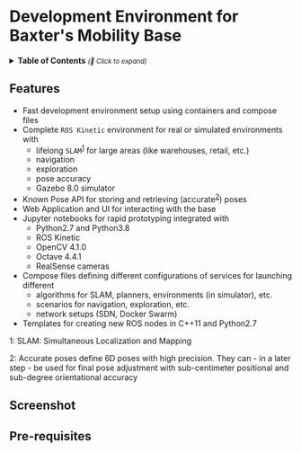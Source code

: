 # Development Environment for Baxter's Mobility Base

<details>
  <summary>
    <strong>Table of Contents</strong>
    <small><i>(🔎 Click to expand)</i></small>
  </summary>

* [Features](#features)
* [Screenshot](#screenshot)
* [Pre-requisites](#pre-requisites)

</details>

## Features

- Fast development environment setup using containers and compose files
- Complete `ROS Kinetic` environment for real or simulated environments with
  - lifelong `SLAM`<sup>[1](#1)</sup> for large areas (like warehouses, retail,
  etc.)
  - navigation
  - exploration
  - pose accuracy
  - Gazebo 8.0 simulator
- Known Pose API for storing and retrieving (accurate<sup>[2](#2)</sup>) poses
- Web Application and UI for interacting with the base
- Jupyter notebooks for rapid prototyping integrated with
  - Python2.7 and Python3.8
  - ROS Kinetic
  - OpenCV 4.1.0
  - Octave 4.4.1
  - RealSense cameras
- Compose files defining different configurations of services for launching different
  - algorithms for SLAM, planners, environments (in simulator), etc.
  - scenarios for navigation, exploration, etc.
  - network setups (SDN, Docker Swarm)
- Templates for creating new ROS nodes in C++11 and Python2.7


<a name="1">1</a>: SLAM: Simultaneous Localization and Mapping

<a name="2">2</a>: Accurate poses define 6D poses with high precision.
They can - in a later step - be used for final pose adjustment with
sub-centimeter positional and sub-degree orientational accuracy

## Screenshot

## Pre-requisites


[^1]: SLAM: 
